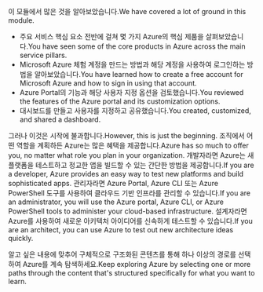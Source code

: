 <span data-ttu-id="0af68-101">이 모듈에서 많은 것을 알아보았습니다.</span><span class="sxs-lookup"><span data-stu-id="0af68-101">We have covered a lot of ground in this module.</span></span> 

- <span data-ttu-id="0af68-102">주요 서비스 핵심 요소 전반에 걸쳐 몇 가지 Azure의 핵심 제품을 살펴보았습니다.</span><span class="sxs-lookup"><span data-stu-id="0af68-102">You have seen some of the core products in Azure across the main service pillars.</span></span>
- <span data-ttu-id="0af68-103">Microsoft Azure 체험 계정을 만드는 방법과 해당 계정을 사용하여 로그인하는 방법을 알아보았습니다.</span><span class="sxs-lookup"><span data-stu-id="0af68-103">You have learned how to create a free account for Microsoft Azure and how to sign in using that account.</span></span> 
- <span data-ttu-id="0af68-104">Azure Portal의 기능과 해당 사용자 지정 옵션을 검토했습니다.</span><span class="sxs-lookup"><span data-stu-id="0af68-104">You reviewed the features of the Azure portal and its customization options.</span></span> 
- <span data-ttu-id="0af68-105">대시보드를 만들고 사용자를 지정하고 공유했습니다.</span><span class="sxs-lookup"><span data-stu-id="0af68-105">You created, customized, and shared a dashboard.</span></span>

<span data-ttu-id="0af68-106">그러나 이것은 시작에 불과합니다.</span><span class="sxs-lookup"><span data-stu-id="0af68-106">However, this is just the beginning.</span></span> <span data-ttu-id="0af68-107">조직에서 어떤 역할을 계획하든 Azure는 많은 혜택을 제공합니다.</span><span class="sxs-lookup"><span data-stu-id="0af68-107">Azure has so much to offer you, no matter what role you plan in your organization.</span></span> <span data-ttu-id="0af68-108">개발자라면 Azure는 새 플랫폼을 테스트하고 정교한 앱을 빌드할 수 있는 간단한 방법을 제공합니다.</span><span class="sxs-lookup"><span data-stu-id="0af68-108">If you are a developer, Azure provides an easy way to test new platforms and build sophisticated apps.</span></span> <span data-ttu-id="0af68-109">관리자라면 Azure Portal, Azure CLI 또는 Azure PowerShell 도구를 사용하여 클라우드 기반 인프라를 관리할 수 있습니다.</span><span class="sxs-lookup"><span data-stu-id="0af68-109">If you are an administrator, you will use the Azure portal, Azure CLI, or Azure PowerShell tools to administer your cloud-based infrastructure.</span></span> <span data-ttu-id="0af68-110">설계자라면 Azure를 사용하여 새로운 아키텍처 아이디어를 신속하게 테스트할 수 있습니다.</span><span class="sxs-lookup"><span data-stu-id="0af68-110">If you are an architect, you can use Azure to test out new architecture ideas quickly.</span></span>

<span data-ttu-id="0af68-111">알고 싶은 내용에 맞추어 구체적으로 구조화된 콘텐츠를 통해 하나 이상의 경로를 선택하여 Azure를 계속 탐색하세요.</span><span class="sxs-lookup"><span data-stu-id="0af68-111">Keep exploring Azure by selecting one or more paths through the content that's structured specifically for what you want to learn.</span></span>